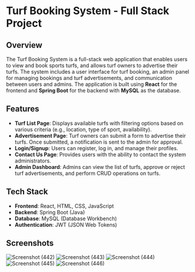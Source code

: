 # Turf Booking System - Full Stack Project

## Overview

The Turf Booking System is a full-stack web application that enables users to view and book sports turfs, and allows turf owners to advertise their turfs. The system includes a user interface for turf booking, an admin panel for managing bookings and turf advertisements, and communication between users and admins. The application is built using **React** for the frontend and **Spring Boot** for the backend with **MySQL** as the database.

## Features

- **Turf List Page**: Displays available turfs with filtering options based on various criteria (e.g., location, type of sport, availability).
- **Advertisement Page**: Turf owners can submit a form to advertise their turfs. Once submitted, a notification is sent to the admin for approval.
- **Login/Signup**: Users can register, log in, and manage their profiles.
- **Contact Us Page**: Provides users with the ability to contact the system administrators.
- **Admin Dashboard**: Admins can view the list of turfs, approve or reject turf advertisements, and perform CRUD operations on turfs.

## Tech Stack

- **Frontend**: React, HTML, CSS, JavaScript
- **Backend**: Spring Boot (Java)
- **Database**: MySQL (Database Workbench)
- **Authentication**: JWT (JSON Web Tokens)



## Screenshots

![Screenshot (442)](https://github.com/user-attachments/assets/12155c45-7753-4201-bcaa-d3b9f4c3d798)
![Screenshot (443)](https://github.com/user-attachments/assets/8818a97f-9ef2-4cbd-9f28-0e9b3ed90cf1)
![Screenshot (444)](https://github.com/user-attachments/assets/9a8a0365-4da7-447e-a77c-a46f531cea55)
![Screenshot (445)](https://github.com/user-attachments/assets/36beeb81-74be-43dd-91d0-e4605508746e)
![Screenshot (446)](https://github.com/user-attachments/assets/15087a2e-4187-4047-a15a-67164e51cf0c)




